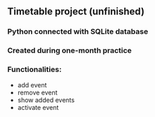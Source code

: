 ## Timetable project (unfinished)
### Python connected with SQLite database
### Created during one-month practice
### Functionalities:
* add event
* remove event
* show added events
* activate event